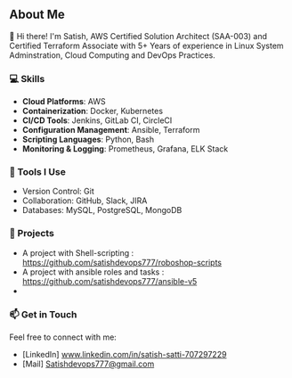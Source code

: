 ## About Me

👋 Hi there! I'm Satish, AWS Certified Solution Architect (SAA-003) and Certified Terraform Associate with 5+ Years of experience in Linux System Adminstration, Cloud Computing and DevOps Practices. 

### 💻 Skills
- **Cloud Platforms**: AWS
- **Containerization**: Docker, Kubernetes
- **CI/CD Tools**: Jenkins, GitLab CI, CircleCI
- **Configuration Management**: Ansible, Terraform
- **Scripting Languages**: Python, Bash
- **Monitoring & Logging**: Prometheus, Grafana, ELK Stack

### 🔧 Tools I Use
- Version Control: Git
- Collaboration: GitHub, Slack, JIRA
- Databases: MySQL, PostgreSQL, MongoDB


### 🌟 Projects
- A project with Shell-scripting : https://github.com/satishdevops777/roboshop-scripts
- A project with ansible roles and tasks : https://github.com/satishdevops777/ansible-v5
- 

### 📫 Get in Touch
Feel free to connect with me:
- [LinkedIn] www.linkedin.com/in/satish-satti-707297229
- [Mail] Satishdevops777@gmail.com
